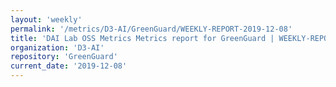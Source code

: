 ```yaml
---
layout: 'weekly'
permalink: '/metrics/D3-AI/GreenGuard/WEEKLY-REPORT-2019-12-08'
title: 'DAI Lab OSS Metrics Metrics report for GreenGuard | WEEKLY-REPORT-2019-12-08'
organization: 'D3-AI'
repository: 'GreenGuard'
current_date: '2019-12-08'
---
```

